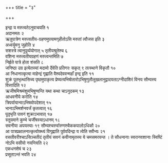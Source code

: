 +++
title = "३"

+++

इन्द्रा य मरुत्वतेऽनुवाचयति १  
अदानमतः २  
ऋतुपात्रेण
मरुत्वतीय-ग्रहणमुपयामगृहीतोऽसि
मरुतां त्वौजस इति ३  
अध्वर्युमनु जुहोति ४  
सशस्त्रे त्वानुपूर्व्ययोगात् ५
तृतीयश्रुतेश्च ६  
वशिना मरुत्वतीयग्रहणं मरुत्वन्तमिति ७  
निर्हृते पात्रे
होता शंसति ८  
जनिष्ठा उग्र इत्येतस्यां मदामो दैवेति प्रतिगरः सकृत् ९
तत्स्थाने विकृतौ १०  
आ निधानात्कृत्वा माहेन्द्रं गृह्णाति
वैश्वदेववन्महाँ इन्द्र इति ११  
शुक्रं पूतभृत्थासिच्य
पृष्ठमुपाकृत्य
प्रेष्यत्यभिषोतारोऽभिषुणुतौलूखलानुद्वादयताऽग्नीदाशिरं
विनय सौम्यस्य वित्तादिति १२  
ऋजीषमिश्रमंशुमभिषुण्वन्ति यथा कथा चाऽनुदकम्
१३  
आधवनीये करोति १४  
त्रिपर्यायान्वाऽभिषवोपदेशात् १५  
भानाऽभिमर्शनवर्जं
कृतत्वात् १६  
पूतृभृति पावनं शुक्राऽभावात् १७  
स्तूयमाने कुम्भे
चर्जीषस्याऽधानम् १८  
सवनीया अपयस्याः १९
सौम्यश्चरुर्वारुणश्चैककपालोऽधिकौ २०  
आ
पात्रप्रक्षालनात्कृत्वोक्थ्यं विगृह्णाति पुर्ववदिन्द्रा य त्वेति
सर्वेभ्यः २१  
वसतीवरीश्चाऽसिञ्चतीदं तृतीयं सवनं कवीनामृतस्य ये
चमसमरयन्त । ते सौधन्वनाः स्वरानवशानाः स्विष्टिं नोऽभि
वसीयो नयन्त्विति २२  
एकधनशेषं च २३  
प्रसूताऽन्तं भवति २४  
